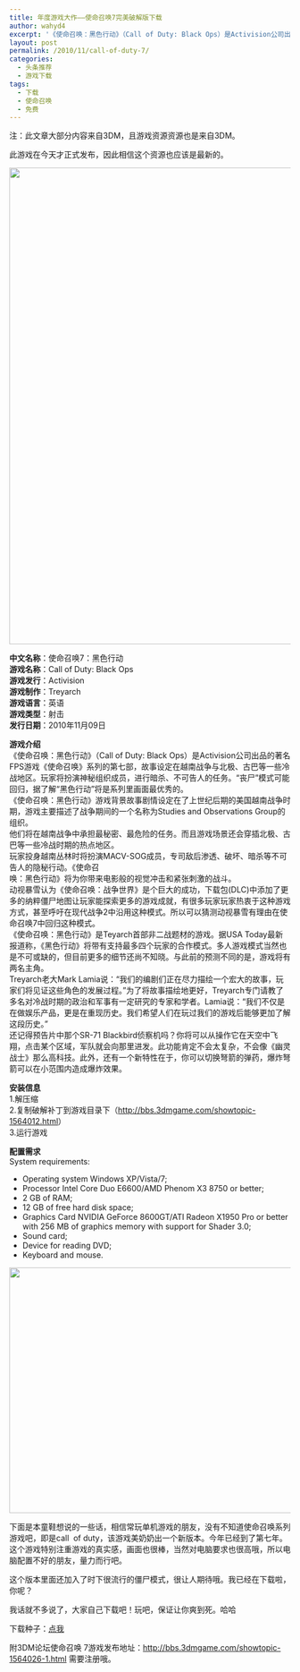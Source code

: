 ```yaml
---
title: 年度游戏大作——使命召唤7完美破解版下载
author: wahyd4
excerpt: '《使命召唤：黑色行动》（Call of Duty: Black Ops）是Activision公司出品的著名FPS游戏《使命召唤》系列的第七部，故事设定在越南战争与北极、古巴等一些冷战地区。'
layout: post
permalink: /2010/11/call-of-duty-7/
categories:
  - 头条推荐
  - 游戏下载
tags:
  - 下载
  - 使命召唤
  - 免费
---
```

注：此文章大部分内容来自3DM，且游戏资源资源也是来自3DM。

此游戏在今天才正式发布，因此相信这个资源也应该是最新的。

[<img class="aligncenter size-full wp-image-763" title="20101025160542364" src="/images/2010/11/20101025160542364.jpg" alt="" width="600" height="852" />][1]

**中文名称**：使命召唤7：黑色行动  
**游戏名称**：Call of Duty: Black Ops  
**游戏发行**：Activision  
**游戏制作**：Treyarch  
**游戏语言**：英语  
**游戏类型**：射击  
**发行日期**：2010年11月09日

**游戏介绍**  
《使命召唤：黑色行动》（Call of Duty: Black Ops）是Activision公司出品的著名FPS游戏《使命召唤》系列的第七部，故事设定在越南战争与北极、古巴等一些冷战地区。玩家将扮演神秘组织成员，进行暗杀、不可告人的任务。“丧尸”模式可能回归，据了解“黑色行动”将是系列里画面最优秀的。  
《使命召唤：黑色行动》游戏背景故事剧情设定在了上世纪后期的美国越南战争时期，游戏主要描述了战争期间的一个名称为Studies and Observations Group的组织。  
他们将在越南战争中承担最秘密、最危险的任务。而且游戏场景还会穿插北极、古巴等一些冷战时期的热点地区。  
玩家投身越南丛林时将扮演MACV-SOG成员，专司敌后渗透、破坏、暗杀等不可告人的隐秘行动。《使命召  
唤：黑色行动》将为你带来电影般的视觉冲击和紧张刺激的战斗。  
动视暴雪认为《使命召唤：战争世界》是个巨大的成功，下载包(DLC)中添加了更多的纳粹僵尸地图让玩家能探索更多的游戏成就，有很多玩家玩家热衷于这种游戏方式，甚至呼吁在现代战争2中沿用这种模式。所以可以猜测动视暴雪有理由在使命召唤7中回归这种模式。  
《使命召唤：黑色行动》是Teyarch首部非二战题材的游戏。据USA Today最新报道称，《黑色行动》将带有支持最多四个玩家的合作模式。多人游戏模式当然也是不可或缺的，但目前更多的细节还尚不知晓。与此前的预测不同的是，游戏将有两名主角。  
Treyarch老大Mark Lamia说：“我们的编剧们正在尽力描绘一个宏大的故事，玩家们将见证这些角色的发展过程。”为了将故事描绘地更好，Treyarch专门请教了多名对冷战时期的政治和军事有一定研究的专家和学者。Lamia说：“我们不仅是在做娱乐产品，更是在重现历史。我们希望人们在玩过我们的游戏后能够更加了解这段历史。”  
还记得预告片中那个SR-71 Blackbird侦察机吗？你将可以从操作它在天空中飞翔，点击某个区域，军队就会向那里进发。此功能肯定不会太复杂，不会像《幽灵战士》那么高科技。此外，还有一个新特性在于，你可以切换弩箭的弹药，爆炸弩箭可以在小范围内造成爆炸效果。

**安装信息**  
1.解压缩  
2.复制破解补丁到游戏目录下（<a href="http://bbs.3dmgame.com/showtopic-1564012.html" target="_blank">http://bbs.3dmgame.com/showtopic-1564012.html</a>）  
3.运行游戏

**配置需求**  
System requirements:  
- Operating system Windows XP/Vista/7;  
- Processor Intel Core Duo E6600/AMD Phenom X3 8750 or better;  
- 2 GB of RAM;  
- 12 GB of free hard disk space;  
- Graphics Card NVIDIA GeForce 8600GT/ATI Radeon X1950 Pro or better with 256 MB of graphics memory with support for Shader 3.0;  
- Sound card;  
- Device for reading DVD;  
- Keyboard and mouse.

[<img class="aligncenter size-full wp-image-764" title="11-9_conew1" src="/images/2010/11/11-9_conew1.jpg" alt="" width="780" height="439" />][2]

下面是本童鞋想说的一些话，相信常玩单机游戏的朋友，没有不知道使命召唤系列游戏吧，即是call  of duty，该游戏美奶奶出一个新版本。今年已经到了第七年。这个游戏特别注重游戏的真实感，画面也很棒，当然对电脑要求也很高哦，所以电脑配置不好的朋友，量力而行吧。

这个版本里面还加入了时下很流行的僵尸模式，很让人期待哦。我已经在下载啦，你呢？

我话就不多说了，大家自己下载吧！玩吧，保证让你爽到死。哈哈

下载种子：<a href="http://u.115.com/file/f1e11537b6" target="_blank">点我</a>

附3DM论坛使命召唤 7游戏发布地址：<http://bbs.3dmgame.com/showtopic-1564026-1.html> 需要注册哦。

 [1]: /images/2010/11/20101025160542364.jpg
 [2]: /images/2010/11/11-9_conew1.jpg